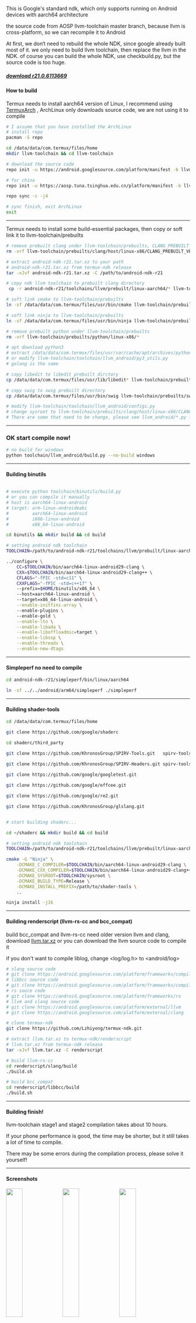This is Google's standard ndk, which only supports running on Android devices with aarch64 architecture

the source code from AOSP llvm-toolchain master branch, because llvm is cross-platform, so we can recompile it to Android

At first, we don‘t need to rebuild the whole NDK, since google already built most of it.
we only need to build llvm toolchain, then replace the llvm in the NDK.
of course you can build the whole NDK, use checkbuild.py, but the source code is too huge.

##### [download r21.0.6113669](https://github.com/Lzhiyong/termux-ndk/releases)

####  How to build

Termux needs to install aarch64 version of Linux,
I recommend using [TermuxArch](https://github.com/SDRausty/TermuxArch)
, ArchLinux only downloads source code, we are not using it to compile

```bash
# I assume that you have installed the ArchLinux
# install repo
pacman -S repo 

cd /data/data/com.termux/files/home 
mkdir llvm-toolchain && cd llvm-toolchain

# download the source code
repo init -u https://android.googlesource.com/platform/manifest -b llvm-toolchain

# for china
repo init -u https://aosp.tuna.tsinghua.edu.cn/platform/manifest -b llvm-toolchain

repo sync -c -j4

# sync finish, exit ArchLinux
exit

```
 ****

Termux needs to install some build-essential packages, then copy or soft link it to llvm-toolchain/prebuilts

```bash
# remove prebuilt clang under llvm-toolchain/prebuilts, CLANG_PREBUILT_VERSION is defined in llvm-toolchain/toolchain/llvm_android/constants.py
rm -vrf llvm-toolchain/prebuilts/clang/host/linux-x86/CLANG_PREBUILT_VERSION/*

# extract android-ndk-r21.tar.xz to your path
# android-ndk-r21.tar.xz from termux-ndk release
tar -xJvf android-ndk-r21.tar.xz -C /path/to/android-ndk-r21

# copy ndk llvm toolchain to prebuilt clang directory 
 cp -r android-ndk-r21/toolchains/llvm/prebuilt/linux-aarch64/* llvm-toolchain/prebuilts/clang/host/linux-x86/CLANG_PREBUILT_VERSION

# soft link cmake to llvm-toolchain/prebuilts
ln -sf /data/data/com.termux/files/usr/bin/cmake llvm-toolchain/prebuilts/cmake/linux-x86/bin/cmake

# soft link ninja to llvm-toolchain/prebuilts
ln -sf /data/data/com.termux/files/usr/bin/ninja llvm-toolchain/prebuilts/ninja/linux-x86/bin/ninja

# remove prebuilt python under llvm-toolchain/prebuilts
rm -vrf llvm-toolchain/prebuilts/python/linux-x86/*

# apt download python3
# extract /data/data/com.termux/files/usr/var/cache/apt/archives/python_3.8.2_aarch64.deb to llvm-toolchain/prebuilts/python/linux-x86
# or modify llvm-toolchain/toolchain/llvm_android/py3_utils.py 
# golang is the same

# copy libedit to libedit prebuilt dirctory
cp /data/data/com.termux/files/usr/lib/libedit* llvm-toolchain/prebuilts/libedit/linux-x86/lib

# copy swig to swig prebuilt directory
cp /data/data/com.termux/files/usr/bin/swig llvm-toolchain/prebuilts/swig/linux-x86/bin

# modify llvm-toolchain/toolchain/llvm_android/configs.py 
# change sysroot to llvm-toolchain/prebuilts/clang/host/linux-x86/CLANG_PREBUILT_VERSION/sysroot
# There are some that need to be change, please see llvm_android/*.py for details

```

 **** 
###  OK start compile now!

```bash
# no build for windows
python toolchain/llvm_android/build.py --no-build windows
```

 **** 
#### Building binutils
```bash

# execute python toolchain/binutils/build.py
# or you can compile it manually
# host is aarch64-linux-android
# target: arm-linux-androideabi 
#         aarch64-linux-android
#         i686-linux-android
#         x86_64-linux-android

cd binutils && mkdir build && cd build

# setting android ndk toolchain
TOOLCHAIN=/path/to/android-ndk-r21/toolchains/llvm/prebuilt/linux-aarch64

../configure \                                      
    CC=$TOOLCHAIN/bin/aarch64-linux-android29-clang \                                              
    CXX=$TOOLCHAIN/bin/aarch64-linux-android29-clang++ \                                           
    CFLAGS="-fPIC -std=c11" \                       
    CXXFLAGS="-fPIC -std=c++17" \                   
    --prefix=$HOME/binutils/x86_64 \                
    --host=aarch64-linux-android \                  
    --target=x86_64-linux-android \
    --enable-initfini-array \                       
    --enable-plugins \                              
    --enable-gold \
    --enable-lto \
    --enable-libada \
    --enable-liboffloadmic=target \
    --enable-libssp \
    --enable-threads \
    --enable-new-dtags
```

 **** 
#### Simpleperf no need to compile
```bash
cd android-ndk-r21/simpleperf/bin/linux/aarch64

ln -sf ../../android/arm64/simpleperf ./simpleperf

```

 **** 
#### Building shader-tools
```bash
cd /data/data/com.termux/files/home

git clone https://github.com/google/shaderc

cd shaderc/third_party

git clone https://github.com/KhronosGroup/SPIRV-Tools.git   spirv-tools

git clone https://github.com/KhronosGroup/SPIRV-Headers.git spirv-tools/external/spirv-headers
    
git clone https://github.com/google/googletest.git

git clone https://github.com/google/effcee.git

git clone https://github.com/google/re2.git

git clone https://github.com/KhronosGroup/glslang.git


# start building shaderc...

cd ~/shaderc && mkdir build && cd build

# setting android ndk toolchain
TOOLCHAIN=/path/to/android-ndk-r21/toolchains/llvm/prebuilt/linux-aarch64

cmake -G "Ninja" \
    -DCMAKE_C_COMPILER=$TOOLCHAIN/bin/aarch64-linux-android29-clang \
    -DCMAKE_CXX_COMPILER=$TOOLCHAIN/bin/aarch64-linux-android29-clang++ \
    -DCMAKE_SYSROOT=$TOOLCHAIN/sysroot \
    -DCMAKE_BUILD_TYPE=Release \
    -DCMAKE_INSTALL_PREFIX=/path/to/shader-tools \
    ..

ninja install -j16
```

 **** 
#### Building renderscript (llvm-rs-cc and bcc_compat)

build bcc_compat and llvm-rs-cc need older version llvm and clang, download [llvm.tar.xz](https://github.com/Lzhiyong/termux-ndk/releases)
 or you can download the llvm source code to compile it 

if you don't want to compile liblog, change <log/log.h> to <android/log>

```bash
# slang source code
# git clone https://android.googlesource.com/platform/frameworks/compile/slang
# libbcc source code
# git clone https://android.googlesource.com/platform/frameworks/compile/libbcc
# rs souce code
# git clone https://android.googlesource.com/platform/frameworks/rs
# llvm and clang source code
# git clone https://android.googlesource.com/platform/external/llvm
# git clone https://android.googlesource.com/platform/external/clang

# clone termux-ndk
git clone https://github.com/Lzhiyong/termux-ndk.git

# extract llvm.tar.xz to termux-ndk/renderscript
# llvm.tar.xz from termux-ndk release
tar -xJvf llvm.tar.xz -C renderscript

# build llvm-rs-cc
cd renderscript/slang/build
./build.sh

# build bcc_compat
cd renderscript/libbcc/build
./build.sh

```
 **** 
#### Building finish!
llvm-toolchain stage1 and stage2 compilation takes about 10 hours.

If your phone performance is good, the time may be shorter, but it still takes a lot of time to compile.

There may be some errors during the compilation process, please solve it yourself!

 **** 


#### Screenshots

<a href="./screenshot/Screenshot_01.jpg"><img src="./screenshot/Screenshot_01.jpg" width="30%" /></a>
<a href="./screenshot/Screenshot_02.jpg"><img src="./screenshot/Screenshot_02.jpg" width="30%" /></a>
<a href="./screenshot/Screenshot_03.jpg"><img src="./screenshot/Screenshot_03.jpg" width="30%" /></a>


#### Buinding app with ndk cmake

Using termux to build android app.

1 download the build-essential toolchain, [gradle](https://gradle.org) and [openjdk](https://github.com/Lzhiyong/termux-ndk/releases), 
update [aapt2](https://github.com/Lzhiyong/build-tools) is here.

2 please note when you execute the gradle build command finish, some errors will occur.
> AAPT2 aapt2-4.0.1-6197926-linux Daemon #7: Daemon startup failed.  
        This should not happen under normal circumstances, please file an issue if it does.

3 this is because the gradle plugin will download a corresponding version of aapt2.

4 We need to replace the aapt2, which under /data/data/com.termux/files/home/.gradle 

5 execute the find command to search for aapt2, find . -type f -name "aapt2\*-linux.jar"
(such as aapt2-4.0.1-6197926-linux.jar or other version)

6 extract the jar file, aapt2 is inside this jar file, replace it with [sdk-tools](https://github.com/Lzhiyong/build-tools)/build-tools/aapt2

7 if there are still errors, continue to replace！


```bash

# modify local.properties file
# sdk.dir=/path/to/android-sdk
# ndk.dir=/path/to/ndk
# cmake.dir=/path/to/cmake


# setting the buildToolsVersion
# update buildToolsVersion you need download the sdk-tools, then copy it to android-sdk/build-tools platform-tools
# sdk-tools from https://github.com/Lzhiyong/build-tools
buildToolsVersion "30.0.0-rc1"


# setting the cmake version 
# update cmake you need download the cmake source code to compile it
......

externalNativeBuild {
    cmake {
        // specify the cmake version
        version "3.17.2"
        arguments "-DANDROID_APP_PLATFORM=android-21", "-DANDROID_STL=c++_static", "-fuse-ld=lld"
        abiFilters 'armeabi-v7a', 'arm64-v8a', 'x86', 'x86_64'
    }
}

......

# building examples
cd termux-ndk/cmake-example && gradle build

```

## Issues

Every NDK version has a lot of changes, direct compilation will fail, 
the build script are not generic, so please solve the error yourself.

llvm-rs-cc may have bugs, I rewrote the rs_cc_options.cpp file.

because RSCCOptions.inc compilation error, I can't solve it yet.

RSCCOptions.inc is generated by llvm-tblgen, but which has errors

llvm-tblgen -I=../llvm/include RSCCOptions.tb -o RSCCOptions.inc

if anyone konws, please submit to issue